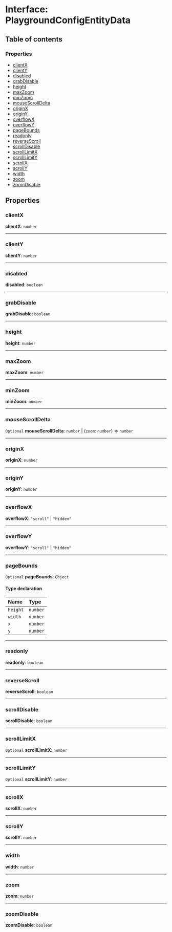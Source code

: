# Interface: PlaygroundConfigEntityData

## Table of contents

### Properties

* [clientX](/auto-docs/editor/interfaces/PlaygroundConfigEntityData.md#clientx)
* [clientY](/auto-docs/editor/interfaces/PlaygroundConfigEntityData.md#clienty)
* [disabled](/auto-docs/editor/interfaces/PlaygroundConfigEntityData.md#disabled)
* [grabDisable](/auto-docs/editor/interfaces/PlaygroundConfigEntityData.md#grabdisable)
* [height](/auto-docs/editor/interfaces/PlaygroundConfigEntityData.md#height)
* [maxZoom](/auto-docs/editor/interfaces/PlaygroundConfigEntityData.md#maxzoom)
* [minZoom](/auto-docs/editor/interfaces/PlaygroundConfigEntityData.md#minzoom)
* [mouseScrollDelta](/auto-docs/editor/interfaces/PlaygroundConfigEntityData.md#mousescrolldelta)
* [originX](/auto-docs/editor/interfaces/PlaygroundConfigEntityData.md#originx)
* [originY](/auto-docs/editor/interfaces/PlaygroundConfigEntityData.md#originy)
* [overflowX](/auto-docs/editor/interfaces/PlaygroundConfigEntityData.md#overflowx)
* [overflowY](/auto-docs/editor/interfaces/PlaygroundConfigEntityData.md#overflowy)
* [pageBounds](/auto-docs/editor/interfaces/PlaygroundConfigEntityData.md#pagebounds)
* [readonly](/auto-docs/editor/interfaces/PlaygroundConfigEntityData.md#readonly)
* [reverseScroll](/auto-docs/editor/interfaces/PlaygroundConfigEntityData.md#reversescroll)
* [scrollDisable](/auto-docs/editor/interfaces/PlaygroundConfigEntityData.md#scrolldisable)
* [scrollLimitX](/auto-docs/editor/interfaces/PlaygroundConfigEntityData.md#scrolllimitx)
* [scrollLimitY](/auto-docs/editor/interfaces/PlaygroundConfigEntityData.md#scrolllimity)
* [scrollX](/auto-docs/editor/interfaces/PlaygroundConfigEntityData.md#scrollx)
* [scrollY](/auto-docs/editor/interfaces/PlaygroundConfigEntityData.md#scrolly)
* [width](/auto-docs/editor/interfaces/PlaygroundConfigEntityData.md#width)
* [zoom](/auto-docs/editor/interfaces/PlaygroundConfigEntityData.md#zoom)
* [zoomDisable](/auto-docs/editor/interfaces/PlaygroundConfigEntityData.md#zoomdisable)

## Properties

### clientX

**clientX**: `number`

***

### clientY

**clientY**: `number`

***

### disabled

**disabled**: `boolean`

***

### grabDisable

**grabDisable**: `boolean`

***

### height

**height**: `number`

***

### maxZoom

**maxZoom**: `number`

***

### minZoom

**minZoom**: `number`

***

### mouseScrollDelta

`Optional` **mouseScrollDelta**: `number` | (`zoom`: `number`) => `number`

***

### originX

**originX**: `number`

***

### originY

**originY**: `number`

***

### overflowX

**overflowX**: `"scroll"` | `"hidden"`

***

### overflowY

**overflowY**: `"scroll"` | `"hidden"`

***

### pageBounds

`Optional` **pageBounds**: `Object`

#### Type declaration

| Name | Type |
| :------ | :------ |
| `height` | `number` |
| `width` | `number` |
| `x` | `number` |
| `y` | `number` |

***

### readonly

**readonly**: `boolean`

***

### reverseScroll

**reverseScroll**: `boolean`

***

### scrollDisable

**scrollDisable**: `boolean`

***

### scrollLimitX

`Optional` **scrollLimitX**: `number`

***

### scrollLimitY

`Optional` **scrollLimitY**: `number`

***

### scrollX

**scrollX**: `number`

***

### scrollY

**scrollY**: `number`

***

### width

**width**: `number`

***

### zoom

**zoom**: `number`

***

### zoomDisable

**zoomDisable**: `boolean`
